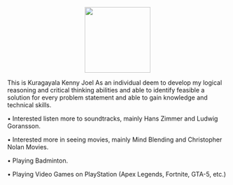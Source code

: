 <!--
**KennyJoel/KennyJoel** is a ✨ _special_ ✨ repository because its `README.md` (this file) appears on your GitHub profile.
Here are some ideas to get you started:
- 🔭 I’m currently working on ...
- 🌱 I’m currently learning ...
- 👯 I’m looking to collaborate on ...
- 🤔 I’m looking for help with ...
- 💬 Ask me about ...
- 📫 How to reach me: ...
- 😄 Pronouns: ...
- ⚡ Fun fact: ...
<h3 align="center">Connect with me:</h3>
<div align="center">
[![image](https://img.shields.io/badge/LinkedIn-0077B5?style=for-the-badge&logo=linkedin&logoColor=white)](https://www.linkedin.com/in/ks-srikumar/)
</div>
 -->
  <p align= "center">
  <img height= "150" src="https://github-readme-stats.vercel.app/api?username=KennyJoel&show_icons=true&theme=radical&include_all_commits=true" />
</p>


This is Kuragayala Kenny Joel As an individual deem to develop my logical reasoning and critical thinking abilities and able to identify feasible a solution for every problem statement and able to gain knowledge and technical skills.

• Interested listen more to soundtracks, mainly Hans Zimmer and Ludwig Goransson. 

• Interested more in seeing movies, mainly Mind Blending and Christopher Nolan Movies.

• Playing Badminton. 

• Playing Video Games on PlayStation (Apex Legends, Fortnite, GTA-5, etc.)
